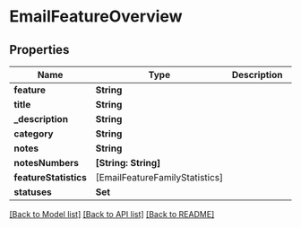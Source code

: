 # EmailFeatureOverview

## Properties
Name | Type | Description | Notes
------------ | ------------- | ------------- | -------------
**feature** | **String** |  | 
**title** | **String** |  | [optional] 
**_description** | **String** |  | [optional] 
**category** | **String** |  | [optional] 
**notes** | **String** |  | [optional] 
**notesNumbers** | **[String: String]** |  | [optional] 
**featureStatistics** | [EmailFeatureFamilyStatistics] |  | [optional] 
**statuses** | **Set<String>** |  | 

[[Back to Model list]](../README#documentation-for-models) [[Back to API list]](../README#documentation-for-api-endpoints) [[Back to README]](../README)


